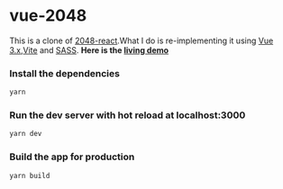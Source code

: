 vue-2048
==========

This is a clone of [2048-react](https://github.com/IvanVergiliev/2048-react).What I do is re-implementing it using [Vue 3.x](https://cn.vuejs.org/),[Vite](https://github.com/vitejs/vite/)
and [SASS](http://sass-lang.com/).
**Here is the [living demo](https://pengfu.github.io/vue-2048/)**

### Install the dependencies

```bash
yarn
```

### Run the dev server with hot reload at localhost:3000

```bash
yarn dev
```

### Build the app for production

```bash
yarn build
```
